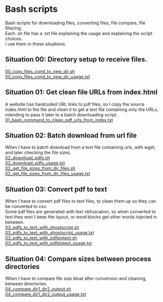 # Bash scripts
Bash scripts for downloading files, converting files, file compare, file filtering.  
Each .sh file has a .txt file explaining the usage and explaining the script choices.  
I use them in these situations:

## Situation 00: Directory setup to receive files.  
[00_copy_files_cond_to_new_dir.sh](00_copy_files_cond_to_new_dir.sh)  
[00_copy_files_cond_to_new_dir_usage.txt](00_copy_files_cond_to_new_dir_usage.txt)    

## Situation 01: Get clean file URLs from index.html
A website has hardcoded URL links to pdf files, so I copy the source index.html to the file and clean it to get a text file containing only the URLs, intending to pass it later to a batch downloading script.   
[01_bash_command_to_clean_pdf_urls_from_index.txt](01_bash_command_to_clean_pdf_urls_from_index.txt)    

## Situation 02: Batch download from url file
When I have to batch download from a text file containing urls, with wget, and later checking the file sizes.  
[02_download_pdfs.sh](02_download_pdfs.sh)  
[02_download_pdfs_usage.txt](02_download_pdfs_usage.txt)  
[02_get_file_sizes_from_dir_files.sh](02_get_file_sizes_from_dir_files.sh)  
[02_get_file_sizes_from_dir_files_usage.txt](02_get_file_sizes_from_dir_files_usage.txt)    

## Situation 03: Convert pdf to text
When I have to convert pdf files to text files, to clean them up so they can be converted to csv.  
Some pdf files are generated with text obfuscation, so when converted to text they won´t keep the layout, or word blocks get other words injected in between.  
[03_pdfs_to_text_with_ghostscript.sh](03_pdfs_to_text_with_ghostscript.sh)  
[03_pdfs_to_text_with_ghostscript_usage.txt](03_pdfs_to_text_with_ghostscript_usage.txt)  
[03_pdfs_to_text_with_pdfstotext.sh](03_pdfs_to_text_with_pdfstotext.sh)  
[03_pdfs_to_text_with_pdfstotext_usage.txt](03_pdfs_to_text_with_pdfstotext_usage.txt)    

## Situation 04: Compare sizes between process directories
When I have to compare file size bloat after conversion and cleaning, between directories.  
[04_compare_dir1_dir2_output.sh](04_compare_dir1_dir2_output.sh)  
[04_compare_dir1_dir2_output_usage.txt](04_compare_dir1_dir2_output_usage.txt)  
